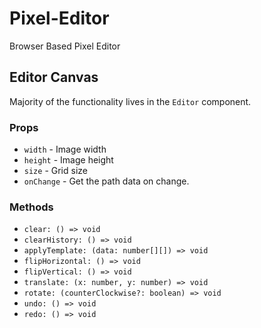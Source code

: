 # Pixel-Editor

Browser Based Pixel Editor

## Editor Canvas

Majority of the functionality lives in the `Editor` component.

### Props

- `width` - Image width
- `height` - Image height
- `size` - Grid size
- `onChange` - Get the path data on change.

### Methods

- `clear: () => void`
- `clearHistory: () => void`
- `applyTemplate: (data: number[][]) => void`
- `flipHorizontal: () => void`
- `flipVertical: () => void`
- `translate: (x: number, y: number) => void`
- `rotate: (counterClockwise?: boolean) => void`
- `undo: () => void`
- `redo: () => void`